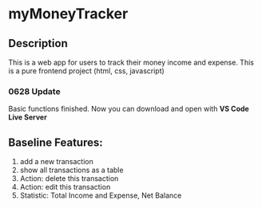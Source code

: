 # myMoneyTracker

## Description
This is a web app for users to track their money income and expense.
This is a pure frontend project (html, css, javascript)

### 0628 Update
Basic functions finished.
Now you can download and open with **VS Code Live Server**

## Baseline Features:
1. add a new transaction
2. show all transactions as a table
3. Action: delete this transaction
4. Action: edit this transaction
5. Statistic: Total Income and Expense, Net Balance
